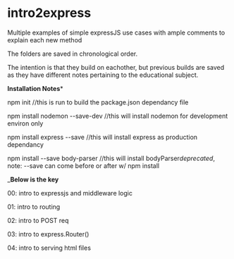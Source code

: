 # intro2express

Multiple examples of simple expressJS use cases with ample comments to explain each new method 

The folders are saved in chronological order.

The intention is that they build on eachother, but previous builds are 
saved as they have different notes pertaining to the educational subject.

****Installation Notes*****

npm init    //this is run to build the package.json dependancy file

npm install nodemon --save-dev   //this will install nodemon for development environ only

npm install express --save    //this will install express as production dependancy

npm install --save body-parser    //this will install bodyParser*deprecated*, note: --save can come before or after w/ npm install


___________Below is the key__________

00: intro to expressjs and middleware logic

01: intro to routing

02: intro to POST req

03: intro to express.Router()

04: intro to serving html files
